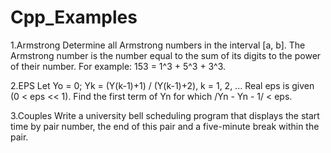 # Cpp_Examples

1.Armstrong
Determine all Armstrong numbers in the interval [a, b]. The Armstrong number is the number
equal to the sum of its digits to the power of their number. For example: 153 = 1^3 + 5^3 + 3^3.

2.EPS
Let Yo = 0; Yk = (Y(k-1)+1) / (Y(k-1)+2), k = 1, 2, ... Real eps is given (0 < eps << 1).
Find the first term of Yn for which /Yn - Yn - 1/ < eps.

3.Couples
Write a university bell scheduling program that displays the start time by pair number,
the end of this pair and a five-minute break within the pair.
